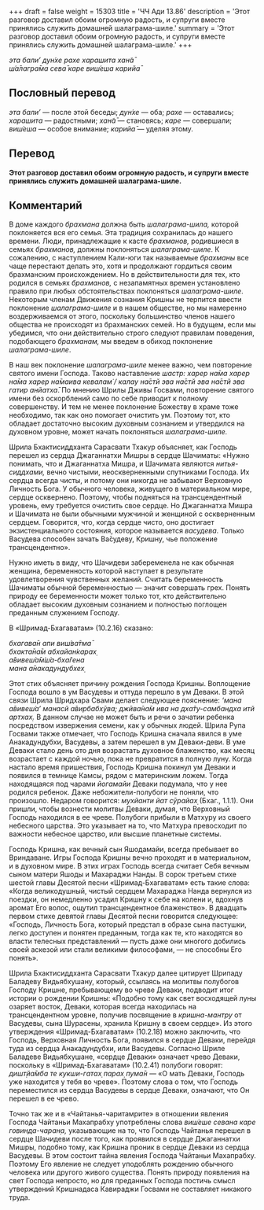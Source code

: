 +++
draft = false
weight = 15303
title = 'ЧЧ Ади 13.86'
description = 'Этот разговор доставил обоим огромную радость, и супруги вместе принялись служить домашней шалаграма-шиле.'
summary = 'Этот разговор доставил обоим огромную радость, и супруги вместе принялись служить домашней шалаграма-шиле.'
+++

_эта бали’ дун̇хе рахе харашита хан̃а̄  
ш́а̄лагра̄ма сева̄ каре виш́еша карийа̄_

## Пословный перевод

_эта_ _бали’_ — после этой беседы; _дун̇хе_ — оба; _рахе_ — оставались; _харашита_ — радостными; _хан̃а̄_ — становясь; _каре_ — совершали; _виш́еша_ — особое внимание; _карийа̄_ — уделяя этому.

## Перевод

**Этот разговор доставил обоим огромную радость, и супруги вместе принялись служить домашней шалаграма-шиле.**

## Комментарий

В доме каждого _брахмана_ должна быть _шалаграма-шила,_ которой поклоняется вся его семья. Эта традиция сохранилась до нашего времени. Люди, принадлежащие к касте _брахманов,_ родившиеся в семьях _брахманов,_ должны поклоняться _шалаграма-шиле_. К сожалению, с наступлением Кали-юги так называемые _брахманы_ все чаще перестают делать это, хотя и продолжают гордиться своим брахманским происхождением. Но в действительности для тех, кто родился в семьях _брахманов,_ с незапамятных времен установлено правило при любых обстоятельствах поклоняться _шалаграма-шиле_. Некоторым членам Движения сознания Кришны не терпится ввести поклонение _шалаграма-шиле_ и в нашем обществе, но мы намеренно воздерживаемся от этого, поскольку большинство членов нашего общества не происходят из брахманских семей. Но в будущем, если мы убедимся, что они действительно строго следуют правилам поведения, подобающего _брахманам,_ мы введем в обиход поклонение _шалаграма-шиле_.

В наш век поклонение _шалаграма-шиле_ менее важно, чем повторение святого имени Господа. Таково наставление _шастр: харер на̄ма харер на̄ма харер на̄маива кевалам̇ / калау на̄стй эва на̄стй эва на̄стй эва гатир анйатха̄_. По мнению Шрилы Дживы Госвами, повторение святого имени без оскорблений само по себе приводит к полному совершенству. И тем не менее поклонение Божеству в храме тоже необходимо, так как оно помогает очистить ум. Поэтому тот, кто обладает достаточно высоким духовным сознанием и утвердился на духовном уровне, может начать поклоняться _шалаграма-шиле._

Шрила Бхактисиддханта Сарасвати Тхакур объясняет, как Господь перешел из сердца Джаганнатхи Мишры в сердце Шачиматы: «Нужно понимать, что и Джаганнатха Мишра, и Шачимата являются _нитья-сиддхами,_ вечно чистыми, неоскверненными спутниками Господа. Их сердца всегда чисты, и потому они никогда не забывают Верховную Личность Бога. У обычного человека, живущего в материальном мире, сердце осквернено. Поэтому, чтобы подняться на трансцендентный уровень, ему требуется очистить свое сердце. Но Джаганнатха Мишра и Шачимата не были обычными мужчиной и женщиной с оскверненным сердцем. Говорится, что, когда сердце чисто, оно достигает экзистенциального состояния, которое называется _васудева_. Только Васудева способен зачать Ва̄судеву, Кришну, чье положение трансцендентно».

Нужно иметь в виду, что Шачидеви забеременела не как обычная женщина, беременность которой наступает в результате удовлетворения чувственных желаний. Считать беременность Шачиматы обычной беременностью — значит совершать грех. Понять природу ее беременности может только тот, кто действительно обладает высоким духовным сознанием и полностью поглощен преданным служением Господу.

В «Шримад-Бхагаватам» (10.2.16) сказано:

_бхагава̄н апи виш́ва̄тма̄  
бхакта̄на̄м абхайан̇карах̣  
а̄вивеш́а̄м̇ш́а-бха̄гена  
мана а̄накадундубхех̣_

Этот стих объясняет причину рождения Господа Кришны. Воплощение Господа вошло в ум Васудевы и оттуда перешло в ум Деваки. В этой связи Шрила Шридхара Свами делает следующее пояснение: _‘мана а̄вивеш́а’ манасй а̄вирбабхӯва; джӣва̄на̄м ива на дха̄ту-самбандха итй артхах̣._ В данном случае не может быть и речи о зачатии ребенка посредством извержения семени, как у обычных людей. Шрила Рупа Госвами также отмечает, что Господь Кришна сначала явился в уме Анакадундубхи, Васудевы, а затем перешел в ум Деваки-деви. В уме Деваки стало день ото дня возрастать духовное блаженство, как месяц возрастает с каждой ночью, пока не превратится в полную луну. Когда настало время пришествия, Господь Кришна покинул ум Деваки и появился в темнице Камсы, рядом с материнским ложем. Тогда находящаяся под чарами _йогамайи_ Деваки подумала, что у нее родился ребенок. Даже небожители-полубоги не поняли, что произошло. Недаром говорится: _мухйанти йат сӯрайах̣_ (Бхаг., 1.1.1). Они пришли, чтобы вознести молитвы Деваки, думая, что Верховный Господь находился в ее чреве. Полубоги прибыли в Матхуру из своего небесного царства. Это указывает на то, что Матхура превосходит по важности небесное царство, или высшие планетные системы.

Господь Кришна, как вечный сын Яшодамайи, всегда пребывает во Вриндаване. Игры Господа Кришны вечно проходят и в материальном, и в духовном мире. В этих играх Господь всегда считает Себя вечным сыном матери Яшоды и Махараджи Нанды. В сорок третьем стихе шестой главы Десятой песни «Шримад-Бхагаватам» есть такие слова: «Когда великодушный, чистый сердцем Махараджа Нанда вернулся из поездки, он немедленно усадил Кришну к себе на колени и, вдохнув аромат Его волос, ощутил трансцендентное блаженство». В двадцать первом стихе девятой главы Десятой песни говорится следующее: «Господь, Личность Бога, который предстал в образе сына пастушки, легко доступен и понятен преданным, тогда как те, кто находятся во власти телесных представлений — пусть даже они многого добились своей аскезой или стали великими философами, — не способны Его понять».

Шрила Бхактисиддханта Сарасвати Тхакур далее цитирует Шрипаду Баладеву Видьябхушану, который, ссылаясь на молитвы полубогов Господу Кришне, пребывающему во чреве Деваки, подводит итог истории о рождении Кришны: «Подобно тому как свет восходящей луны озаряет восток, Деваки, которая всегда находилась на трансцендентном уровне, получив посвящение в _кришна-мантру_ от Васудевы, сына Шурасены, хранила Кришну в своем сердце». Из этого утверждения «Шримад-Бхагаватам» (10.2.18) можно заключить, что Господь, Верховная Личность Бога, появился в сердце Деваки, перейдя туда из сердца Анакадундубхи, или Васудевы. Согласно Шриле Баладеве Видьябхушане, «сердце Деваки» означает чрево Деваки, поскольку в «Шримад-Бхагаватам» (10.2.41) полубоги говорят: _дишт̣йа̄мба те кукши-гатах̣ парах̣ пума̄н —_ «О мать Деваки, Господь уже находится у тебя во чреве». Поэтому слова о том, что Господь переместился из сердца Васудевы в сердце Деваки, означают, что Он перешел в ее чрево.

Точно так же и в «Чайтанья-чаритамрите» в отношении явления Господа Чайтаньи Махапрабху употреблены слова _виш́еше севана каре говинда-чаран̣а,_ указывающие на то, что Господь Чайтанья перешел в сердце Шачидеви после того, как проявился в сердце Джаганнатхи Мишры, подобно тому, как Кришна проник в сердце Деваки из сердца Васудевы. В этом состоит тайна явления Господа Чайтаньи Махапрабху. Поэтому Его явление не следует уподоблять рождению обычного человека или другого живого существа. Понять природу появления на свет Господа непросто, но для преданных Господа постичь смысл утверждений Кришнадаса Кавираджи Госвами не составляет никакого труда.
